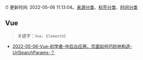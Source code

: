 :alarm_clock: 更新时间: 2022-05-06 11:13:04。[来源分类](../README.md)、[标签分类](../TAGS.md)、[时间分类](../TIMELINE.md)

## Vue


> 关键字：`Vue`、`ElementUI`



- [2022-05-06-Vue-初学者-中后台应用，页面如何巧妙地构造-UrlSearchParams-？](https://www.v2ex.com/t/851217) 